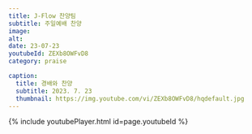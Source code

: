 ```yaml
---
title: J-Flow 찬양팀
subtitle: 주일예배 찬양
image:
alt:
date: 23-07-23
youtubeId: ZEXb8OWFvD8
category: praise

caption:
  title: 경배와 찬양
  subtitle: 2023. 7. 23
  thumbnail: https://img.youtube.com/vi/ZEXb8OWFvD8/hqdefault.jpg
---
```


{% include youtubePlayer.html id=page.youtubeId %}

